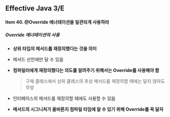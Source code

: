 ## Effective Java 3/E

#### Item 40.  @Override 애너테이션을 일관되게 사용하라

##### Override 애너테이션의 사용

- **상위 타입의 메서드를 재정의했다는 것을 의미**

- 메서드 선언에만 달 수 있음

- **컴파일러에게 재정의했다는 의도를 알려주기 위해서는 Override를 사용해야 함**

  > 구체 클래스에서 상위 클래스의 추상 메서드를 재정의할 때에는 달지 않아도 무방

- 인터페이스의 메서드를 재정의할 때에도 사용할 수 있음 

- **메서드의 시그니처가 올바른지 컴파일 타임에 알 수 있기 위해 Override를 꼭 달자**

